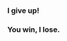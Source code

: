 <!--
![1628447494499](https://github.com/dipanshu18881/dipanshu18881/assets/66013226/4fb7d8a0-0c3c-4208-9673-5a5b836f4591)

----
### Hi there 👋

<!--
**dipanshu18881/dipanshu18881** is a ✨ _special_ ✨ repository because its `README.md` (this file) appears on your GitHub profile.

Here are some ideas to get you started:

- 🔭 I’m currently working on ...
- 🌱 I’m currently learning ...
- 👯 I’m looking to collaborate on ...
- 🤔 I’m looking for help with ...
- 💬 Ask me about ...
- 📫 How to reach me: ...
- 😄 Pronouns: ...
- ⚡ Fun fact: ...
-->
<!--
### Dipanshu here ! 💙 
### I am an engineer with 3 years of industrial experience in building cool stuff for the lovely people of the world.
### My favourite food is Rajma - Rice. 😀

------------------
### I’m currently working on building an eyecatching ecommerce website using Angular + Tailwind CSS + Spring Boot + Java . . . 

### You can have a look at the backend of the application for now at *https://github.com/dipanshu18881/ProductService*
<!--
------------------
### Landing page for business, you can visit it at *https://dipanshu18881.github.io/*
------------------
### *Website Preview* :
![Untitled design (1)](https://github.com/dipanshu18881/dipanshu18881/assets/66013226/e29f03d4-dc6d-41f4-af7f-d49157b5f35f)

-------------------
### You can always reach out to me on LinkedIn at *https://www.linkedin.com/in/dipanshu-b953401b4/*
<!--### For business related queries, please drop a mail at -> *mathuramenterprises@outlook.com*
### And thank you soooo much for visiting my profile and giving me a moment of your life to connect with you, Take care . . Eat healthy . . Be good ♥️
-------------------
![SI_20230506_074330](https://github.com/dipanshu18881/dipanshu18881/assets/66013226/665c0ccd-dd61-4c10-af69-5804c511fc4b)

------------------
### That's all about me for now, I would love to hear about you too.
-->
### I give up!
### You win, I lose.
